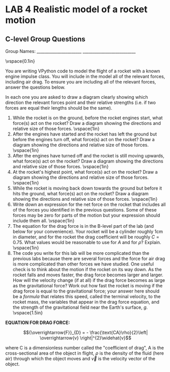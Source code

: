 # LAB 4 Realistic model of a rocket motion
## C-level Group Questions


Group Names: \_\_\_\_\_\_\_\_\_\_\_\_\_\_\_\_\_\_\_\_\_\_
\_\_\_\_\_\_\_\_\_\_\_\_\_\_\_\_\_\_\_\_\_\_\_\_\_\_

\vspace{0.1in}

You are writing VPython code to model the flight of a rocket with a
known engine impulse class. You will include in the model all of the
relevant forces, including air drag. To ensure you are including all of
the relevant forces, answer the questions below.

In each one you are asked to draw a diagram clearly showing which
direction the relevant forces point and their relative strengths (i.e.
if two forces are equal their lengths should be the same).

1.  While the rocket is on the ground, before the rocket engines start,
    what force(s) act on the rocket? Draw a diagram showing the
    directions and relative size of those forces.
\vspace{1in}
2.  After the engines have started and the rocket has left the ground
    but before the engines turn off, what force(s) act on the rocket?
    Draw a diagram showing the directions and relative size of those
    forces.
\vspace{1in}
3.  After the engines have turned off and the rocket is still moving
    upwards, what force(s) act on the rocket? Draw a diagram showing the
    directions and relative size of those forces.
\vspace{1in}
4.  At the rocket's highest point, what force(s) act on the rocket? Draw
    a diagram showing the directions and relative size of those forces.
\vspace{1in}
5.  While the rocket is moving back down towards the ground but before
    it hits the ground, what force(s) act on the rocket? Draw a diagram
    showing the directions and relative size of those forces.
\vspace{1in}
6.  Write down an expression for the net force on the rocket that includes
    all of the forces you identified in the previous questions. Some of these
    forces may be zero for parts of the motion but your expression should
    include them all.
\vspace{1in}
7.  The equation for the drag force is in the B-level part of the lab (and below for your convenience). Your rocket will be a cylinder roughly 1cm in diameter, and for the rocket the drag coefficient will be roughly $C=0.75$. What values would be reasonable to use for $A$ and for $\rho$? Explain.
\vspace{1in}
8.  The code you write for this lab will be more complicated than the previous labs
    because there are several forces and the force for air drag is more complicated
    than other forces we have studied. One useful check is to think about the motion
    if the rocket on its way down. As the rocket falls and moves faster, the drag force
    becomes larger and larger. How will the velocity change (if at all) if the drag force
    becomes as large as the gravitational force? Work out how fast the rocket is moving
    if the drag force is equal to the gravitational force; your answer here should be a
    *formula* that relates this speed, called the terminal velocity, to the rocket mass,
    the variables that appear in the drag force equation, and the strength of the
    gravitational field near the Earth's surface, $g$.
\vspace{1.5in}

**EQUATION FOR DRAG FORCE:**

$${\overrightarrow{F}}_{D} = - \frac{\text{CA}\rho}{2}\left| \overrightarrow{v} \right|^{2}\widehat{v}$$

where C is a dimensionless number called the "coefficient of drag", A is
the cross-sectional area of the object in flight, $\rho$ is the density of
the fluid (here air) through which the object moves and $\vec{v}$ is the
velocity vector of the object.
